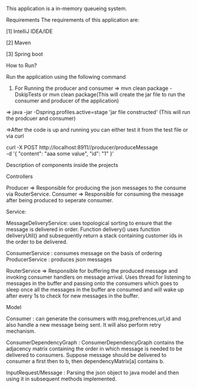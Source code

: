 This application is a in-memory queueing system.

Requirements The requirements of this application are:

[1] IntelliJ IDEA/IDE

[2] Maven

[3] Spring boot 


How to Run?

Run the application using the following command

1. For Running the producer and consumer
=> mvn clean package -DskipTests or mvn clean package(This will create the jar file to run the consumer and producer of the application)

=> java -jar -Dspring.profiles.active=stage 'jar file constructed'
(This will run the prodcuer and consumer)

=>After the code is up and running you can either test it from the test file or via curl

curl -X POST http://localhost:8911//producer/produceMessage \
-d '{
	"content": "aaa some value",
	"id": "1"
}'

Description of components inside the projects

Controllers

Producer => Responsible for producing the json messages to the consume via RouterService.
Consumer => Responsible for consuming the message after being produced to seperate consumer.

Service:

MessageDeliveryService: uses topological sorting to ensure that the message is delivered in order. Function delivery() uses function deliveryUtil()
and subsequently return a stack containing customer ids in the order to be delivered.

ConsumerService : consumes message on the basis of ordering 
ProducerService : produces json messages

RouterService => Responsible for buffering the produced message and invoking consumer handlers on message arrival. 
Uses thread for listening to messages in the buffer and passing onto the consumers which goes to sleep once all the messages in the buffer are consumed and will wake up after every 1s to check for new messages in the buffer. 

Model

Consumer : can generate the consumers with msg,prefrences,url,id and also handle a new message being sent.
It will also perform retry mechanism.

ConsumerDependencyGraph : ConsumerDependencyGraph contains the adjacency matrix containing the order in which message is needed to be delivered to consumers.
Suppose message should be delivered to consumer a first then to b, then dependencyMatrix[a] contains b.

InputRequest/Message : Parsing the json object to java model and then using it in subsequent methods implemented.